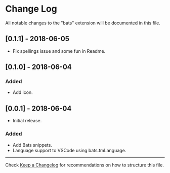 # Change Log

All notable changes to the "bats" extension will be documented in this file.

## [0.1.1] - 2018-06-05

- Fix spellings issue and some fun in Readme.

## [0.1.0] - 2018-06-04

### Added

- Add icon.

## [0.0.1] - 2018-06-04

- Initial release.

### Added

- Add Bats snippets.
- Language support to VSCode using bats.tmLanguage.

---

Check [Keep a Changelog](http://keepachangelog.com/) for recommendations on how to structure this file.